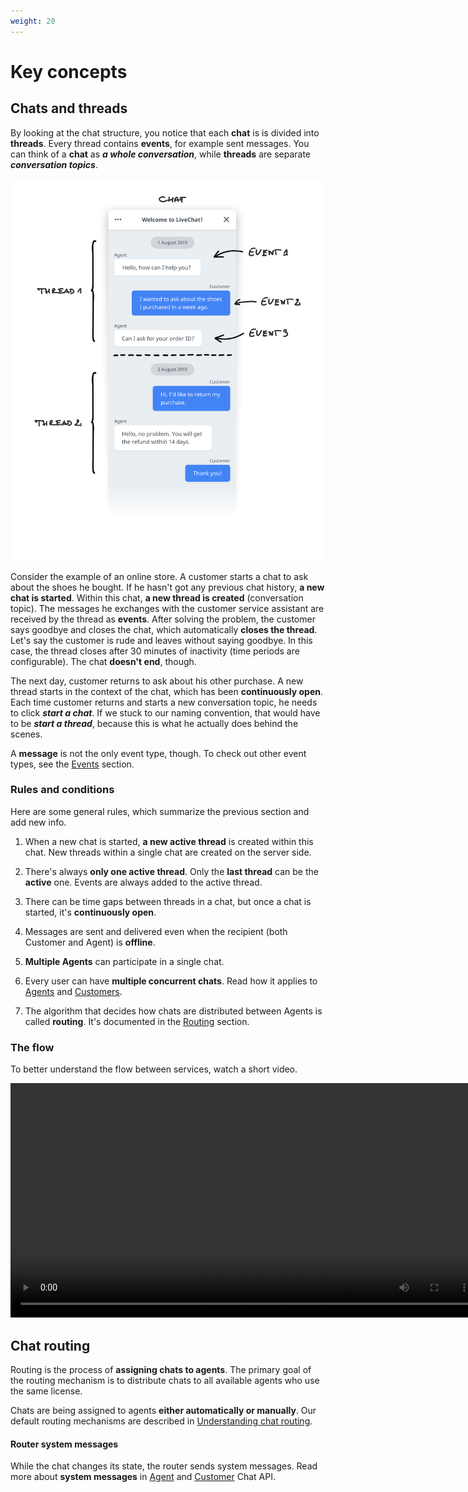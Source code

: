 ```yaml
---
weight: 20
---
```


# Key concepts

## Chats and threads

By looking at the chat structure, you notice that each **chat** is is divided into **threads**. Every thread contains **events**, for example sent messages. You can think of a **chat** as _**a whole conversation**_, while **threads** are separate _**conversation topics**_.

![Chats and Threads](images/chat_threads.png "chats and threads")

Consider the example of an online store. A customer starts a chat to ask about the shoes he bought. If he hasn't got any previous chat history, **a new chat is started**. Within this chat, **a new thread is created** (conversation topic). The messages he exchanges with the customer service assistant are received by the thread as **events**. After solving the problem, the customer says goodbye and closes the chat, which automatically **closes the thread**. Let's say the customer is rude and leaves without saying goodbye. In this case, the thread closes after 30 minutes of inactivity (time periods are configurable). The chat **doesn't end**, though.

The next day, customer returns to ask about his other purchase. A new thread starts in the context of the chat, which has been **continuously open**. Each time customer returns and starts a new conversation topic, he needs to click **_start a chat_**. If we stuck to our naming convention, that would have to be **_start a thread_**, because this is what he actually does behind the scenes. 

A **message** is not the only event type, though. To check out other event types, see the [Events](#events) section.


### Rules and conditions

Here are some general rules, which summarize the previous section and add new info.

1. When a new chat is started, **a new active thread** is created within this chat. New threads within a single chat are created on the server side. 

2. There's always **only one active thread**. Only the **last thread** can be the **active** one. Events are always added to the active thread. 

3. There can be time gaps between threads in a chat, but once a chat is started, it's **continuously open**.

4. Messages are sent and delivered even when the recipient (both Customer and Agent) is **offline**.

5. **Multiple Agents** can participate in a single chat. 

6. Every user can have **multiple concurrent chats**. Read how it applies to [Agents](#chatting-as-an-agent) and [Customers](#chatting-as-a-customer).

7. The algorithm that decides how chats are distributed between Agents is called **routing**. It's documented in the [Routing](#routing) section.


### The flow 

To better understand the flow between services, watch a short video.

<!-- Animacja do zmiany. Zajmie sie tym Gosia oraz Bartek. -->

<video loop width="750" height="500" style="height: auto;" controls>
<source type="video/mp4" src="/beta-docs/platform-overview/images/simple_event_schema.mp4">
</video>


## Chat routing

Routing is the process of **assigning chats to agents**. The primary goal of the routing mechanism is to distribute chats to all available agents who use the same license.  
<!-- In the future, it will be possible to create a custom routing mechanism and run it on the LiveChat platform. -->

Chats are being assigned to agents **either automatically or manually**. Our default routing mechanisms are described in [Understanding chat routing](https://www.livechatinc.com/help/understanding-chat-routing/).


#### Router system messages

While the chat changes its state, the router sends system messages. Read more about **system messages** in [Agent](#agent-system-messages) and [Customer](#customer-system-messages) Chat API.

<!-- Nie wiem trochę o co chodzi z tymi rodzajami system messages. Czy z grubsza mozna je podzielić na takie po stronie Agenta i po stronie Customera. Wtedy mona by tu wymienic typy
tak jak w przypadku pushy czy eventów. Wykomentowuje przykłądy, bo to chyba nie miejsce na to. -->

<!-- ####  Overview

| Message text | System message type |
|--------------|---------------------|
| `Chat is unassigned because <agent_name> hasn't replied in <minutes_number> minutes` | `routing.unassigned` |
| `Chat assigned to <agent_name> because <agent_name> hasn't replied in <minutes_number> minutes` | `routing.assigned` |
| `Chat archived due to long inactivity` | `routing.archived` |
| `Chat is idle due to <minutes_number> minutes of inactivity` | `routing.idle` |
| `Chat archived because customer was banned by <agent> for N days` | `customer_banned` |

#### System messages: routing.assigned

##### General info

| Message text | System message type |
|--------------|---------------------|
| `Chat assigned to <agent_name>` | `routing.assigned` |

##### Use cases

| Case| Routing type |
|--------------|---------------------|
| A new chat is started and an agent is available | automatic |
| An agent has left the chat and another agent is available | automatic |
| An agent got available for an unassigned chat | automatic |

#### System messages: routing.unassigned

##### General info

| Message text | System message type |
|--------------|---------------------|
| `Chat is unassigned` | `routing.unassigned` |

##### Use cases

| Case| Routing type |
|--------------|---------------------|
| An agent has left the chat and there were no other agents are available | automatic |
| No free agent slots available | automatic |
| A chat is unassigned | manual | -->


